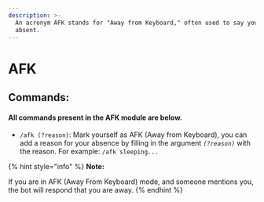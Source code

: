 ```yaml
---
description: >-
  An acronym AFK stands for "Away from Keyboard," often used to say you're
  absent.
---
```


# AFK

## Commands:

#### All commands present in the AFK module are below.

* `/afk (?reason)`: Mark yourself as AFK (Away from Keyboard), you can add a reason for your absence by filling in the argument _`(?reason)`_ with the reason. For example: `/afk sleeping...`

{% hint style="info" %}
**Note:**

If you are in AFK (Away From Keyboard) mode, and someone mentions you, the bot will respond that you are away.
{% endhint %}

